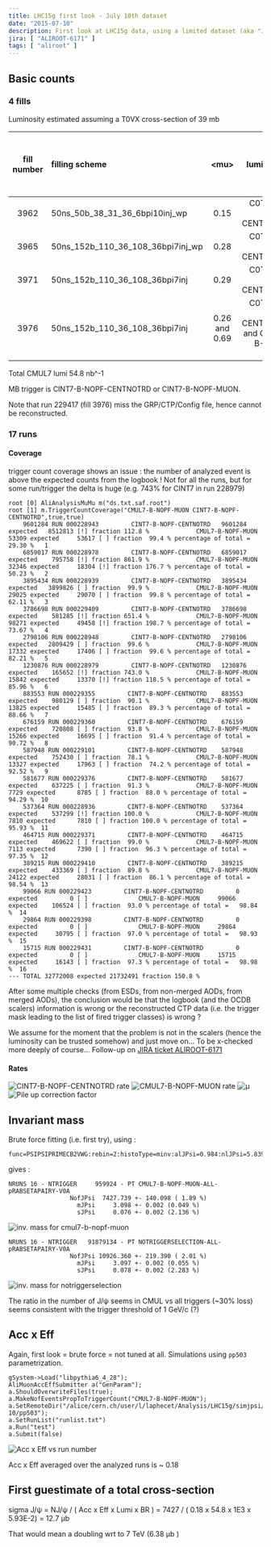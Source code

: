 ```yaml
---
title: LHC15g first look - July 10th dataset
date: "2015-07-10"
description: First look at LHC15g data, using a limited dataset (aka "July 10" dataset, i.e. whatever was reconstructed up to July 10th)
jira: [ "ALIROOT-6171" ]
tags: [ "aliroot" ]
---
```



## Basic counts

### 4 fills  

Luminosity estimated assuming a T0VX cross-section of 39 mb

| fill number | filling scheme | \<mu\> | lumi trigger | estimated ALICE lumi (nb^-1) | CMUL-B-NOPF-MUON lumi (nb^-1) | eff (%) |
|:------------:|:-----------------|:-------------:|--------------:|:---:|:---:|:----:|
| 3962 | 50ns_50b_38_31_36_6bpi10inj_wp | 0.15 | C0TVX-B-NOPF-CENTNOTRD | 16.87 | 12.73 | 75 |
| 3965 | 50ns_152b_110_36_108_36bpi7inj_wp	| 0.28 | C0TVX-B-NOPF-CENTNOTRD | 4.24 | 3.53 | 83 |
| 3971 | 50ns_152b_110_36_108_36bpi7inj | 0.29 | C0TVX-B-NOPF-CENTNOTRD | 2.51 | 2.05 | 82 |
| 3976 | 50ns_152b_110_36_108_36bpi7inj | 0.26 and 0.69 | C0TVX-B-NOPF-CENTNOTRD and C0TVX-B-NOPF-MUON | 17.4 and 28.3  | 36.5 | 80 |

Total CMUL7 lumi 54.8 nb^-1

MB trigger is CINT7-B-NOPF-CENTNOTRD or CINT7-B-NOPF-MUON.

Note that run 229417 (fill 3976) miss the GRP/CTP/Config file, hence cannot be reconstructed.

### 17 runs

#### Coverage
trigger count coverage shows an issue : the number of analyzed event is above the expected counts from the logbook !
Not for all the runs, but for some run/trigger the delta is huge (e.g. 743% for CINT7 in run 228979)

	root [0] AliAnalysisMuMu m("ds.txt.saf.root")
	root [1] m.TriggerCountCoverage("CMUL7-B-NOPF-MUON CINT7-B-NOPF-CENTNOTRD",true,true)
		9601284 RUN 000228943         CINT7-B-NOPF-CENTNOTRD   9601284 expected   8512813 [!] fraction 112.8 %             CMUL7-B-NOPF-MUON     53309 expected     53617 [ ] fraction  99.4 % percentage of total =   29.30 %   1
   		6859017 RUN 000228978         CINT7-B-NOPF-CENTNOTRD   6859017 expected    795758 [!] fraction 861.9 %             CMUL7-B-NOPF-MUON     32346 expected     18304 [!] fraction 176.7 % percentage of total =   50.23 %   2
   		3895434 RUN 000228939         CINT7-B-NOPF-CENTNOTRD   3895434 expected   3899826 [ ] fraction  99.9 %             CMUL7-B-NOPF-MUON     29025 expected     29070 [ ] fraction  99.8 % percentage of total =   62.11 %   3
   		3786698 RUN 000229409         CINT7-B-NOPF-CENTNOTRD   3786698 expected    581285 [!] fraction 651.4 %             CMUL7-B-NOPF-MUON     98271 expected     49458 [!] fraction 198.7 % percentage of total =   73.67 %   4
   		2798106 RUN 000228948         CINT7-B-NOPF-CENTNOTRD   2798106 expected   2809429 [ ] fraction  99.6 %             CMUL7-B-NOPF-MUON     17332 expected     17406 [ ] fraction  99.6 % percentage of total =   82.21 %   5
   		1230876 RUN 000228979         CINT7-B-NOPF-CENTNOTRD   1230876 expected    165652 [!] fraction 743.0 %             CMUL7-B-NOPF-MUON     15842 expected     13370 [!] fraction 118.5 % percentage of total =   85.96 %   6
    	883553 RUN 000229355         CINT7-B-NOPF-CENTNOTRD    883553 expected    980129 [ ] fraction  90.1 %             CMUL7-B-NOPF-MUON     13825 expected     15485 [ ] fraction  89.3 % percentage of total =   88.66 %   7
    	676159 RUN 000229360         CINT7-B-NOPF-CENTNOTRD    676159 expected    720808 [ ] fraction  93.8 %             CMUL7-B-NOPF-MUON     15266 expected     16695 [ ] fraction  91.4 % percentage of total =   90.72 %   8
    	587948 RUN 000229101         CINT7-B-NOPF-CENTNOTRD    587948 expected    752430 [ ] fraction  78.1 %             CMUL7-B-NOPF-MUON     13327 expected     17963 [ ] fraction  74.2 % percentage of total =   92.52 %   9
    	581677 RUN 000229376         CINT7-B-NOPF-CENTNOTRD    581677 expected    637225 [ ] fraction  91.3 %             CMUL7-B-NOPF-MUON      7729 expected      8785 [ ] fraction  88.0 % percentage of total =   94.29 %  10
    	537364 RUN 000228936         CINT7-B-NOPF-CENTNOTRD    537364 expected    537299 [!] fraction 100.0 %             CMUL7-B-NOPF-MUON      7810 expected      7810 [ ] fraction 100.0 % percentage of total =   95.93 %  11
    	464715 RUN 000229371         CINT7-B-NOPF-CENTNOTRD    464715 expected    469622 [ ] fraction  99.0 %             CMUL7-B-NOPF-MUON      7113 expected      7390 [ ] fraction  96.3 % percentage of total =   97.35 %  12
    	389215 RUN 000229410         CINT7-B-NOPF-CENTNOTRD    389215 expected    433369 [ ] fraction  89.8 %             CMUL7-B-NOPF-MUON     24122 expected     28031 [ ] fraction  86.1 % percentage of total =   98.54 %  13
     	99066 RUN 000229423         CINT7-B-NOPF-CENTNOTRD         0 expected         0 [ ]              CMUL7-B-NOPF-MUON     99066 expected    106524 [ ] fraction  93.0 % percentage of total =   98.84 %  14
     	29864 RUN 000229398         CINT7-B-NOPF-CENTNOTRD         0 expected         0 [ ]              CMUL7-B-NOPF-MUON     29864 expected     30795 [ ] fraction  97.0 % percentage of total =   98.93 %  15
     	15715 RUN 000229431         CINT7-B-NOPF-CENTNOTRD         0 expected         0 [ ]              CMUL7-B-NOPF-MUON     15715 expected     16143 [ ] fraction  97.3 % percentage of total =   98.98 %  16
	--- TOTAL 32772008 expected 21732491 fraction 150.8 %

After some multiple checks (from ESDs, from non-merged AODs, from merged AODs), the conclusion would be that the logbook (and the OCDB scalers) information is wrong or the reconstructed CTP data (i.e. the trigger mask leading to the list of fired trigger classes) is wrong ?

We assume for the moment that the problem is not in the scalers (hence the luminosity can be trusted somehow) and just move on... To be x-checked more deeply of course... Follow-up on [JIRA ticket ALIROOT-6171](https://alice.its.cern.ch/jira/browse/ALIROOT-6171)

#### Rates

![CINT7-B-NOPF-CENTNOTRD rate](/post/lhc15g-jul10/CINT7-B-NOPF-CENTNOTRD-L2ARATE.png)
![CMUL7-B-NOPF-MUON rate](/post/lhc15g-jul10/CMUL7-B-NOPF-MUON-L2ARATE.png)
![&mu;](/post/lhc15g-jul10/CINT7-B-NOPF-CENTNOTRD-MU.png)
![Pile up correction factor](/post/lhc15g-jul10/CINT7-B-NOPF-CENTNOTRD-PILEUPFACTOR.png)

## Invariant mass

Brute force fitting (i.e. first try), using :

	func=PSIPSIPRIMECB2VWG:rebin=2:histoType=minv:alJPsi=0.984:nlJPsi=5.839:auJPsi=1.972:nuJPsi=3.444

gives :

	NRUNS 16 - NTRIGGER     959924 - PT CMUL7-B-NOPF-MUON-ALL-pRABSETAPAIRY-V0A  
		             NofJPsi  7427.739 +- 140.098 ( 1.89 %)
		               mJPsi     3.098 +- 0.002 (0.049 %)
		               sJPsi     0.076 +- 0.002 (2.136 %)

![inv. mass for cmul7-b-nopf-muon](/post/lhc15g-jul10/CMUL7-B-NOPF-MUON-ALL-pRABSETAPAIRY.png)

	NRUNS 16 - NTRIGGER   91879134 - PT NOTRIGGERSELECTION-ALL-pRABSETAPAIRY-V0A  
		             NofJPsi 10926.360 +- 219.390 ( 2.01 %)
		               mJPsi     3.097 +- 0.002 (0.055 %)
		               sJPsi     0.078 +- 0.002 (2.283 %)

![inv. mass for notriggerselection](/post/lhc15g-jul10/NOTRIGGERSELECTION-ALL-pRABSETAPAIRY.png)

The ratio in the number of J/&psi; seems in CMUL vs all triggers (~30% loss) seems consistent with the trigger threshold of 1 GeV/c (?)

## Acc x Eff

Again, first look = brute force = not tuned at all. Simulations using `pp503` parametrization.

	gSystem->Load("libpythia6_4_28");
	AliMuonAccEffSubmitter a("GenParam");
	a.ShouldOverwriteFiles(true);
	a.MakeNofEventsPropToTriggerCount("CMUL7-B-NOPF-MUON");
	a.SetRemoteDir("/alice/cern.ch/user/l/laphecet/Analysis/LHC15g/simjpsi/jul-10/pp503");
	a.SetRunList("runlist.txt")
	a.Run("test")
	a.Submit(false)

![Acc x Eff vs run number](/post/lhc15g-jul10/accxeff.png)

Acc x Eff averaged over the analyzed runs is ~ 0.18

## First guestimate of a total cross-section

sigma J/&psi; = NJ/&psi; / ( Acc x Eff x Lumi x BR ) = 7427 / ( 0.18 x 54.8 x 1E3 x 5.93E-2) = 12.7 &micro;b

That would mean a doubling wrt to 7 TeV (6.38 &micro;b )
